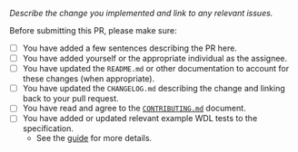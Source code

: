 _Describe the change you implemented and link to any relevant issues._

Before submitting this PR, please make sure:

- [ ] You have added a few sentences describing the PR here.
- [ ] You have added yourself or the appropriate individual as the assignee.
- [ ] You have updated the `README.md` or other documentation to account for these 
      changes (when appropriate).
- [ ] You have updated the `CHANGELOG.md` describing the change and linking back to your
      pull request.
- [ ] You have read and agree to the
      [`CONTRIBUTING.md`](https://github.com/openwdl/wdl/blob/wdl-1.2/CONTRIBUTING.md)
      document.
- [ ] You have added or updated relevant example WDL tests to the specification.
  - See the [guide](https://github.com/openwdl/wdl-tests/blob/main/docs/MarkdownTests.md)
    for more details.
